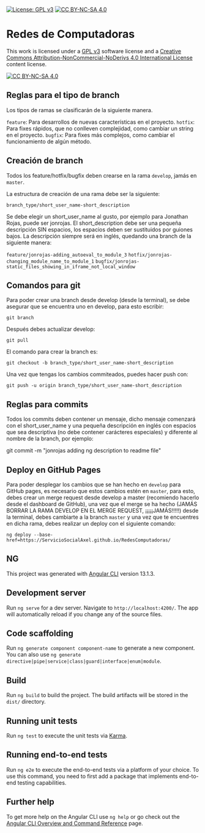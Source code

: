 [cc-by-nc-sa]: http://creativecommons.org/licenses/by-nc-sa/4.0/
[cc-by-nc-sa-image]: https://licensebuttons.net/l/by-nc-sa/4.0/88x31.png
[cc-by-nc-sa-shield]: https://img.shields.io/badge/License-CC%20BY--NC--SA%204.0-lightgrey.svg

[![License: GPL v3](https://img.shields.io/badge/License-GPLv3-blue.svg)](https://www.gnu.org/licenses/gpl-3.0) [![CC BY-NC-SA 4.0][cc-by-nc-sa-shield]][cc-by-nc-sa]

# Redes de Computadoras

This work is licensed under a [GPL v3](https://www.gnu.org/licenses/gpl-3.0) software license and a
[Creative Commons Attribution-NonCommercial-NoDerivs 4.0 International License][cc-by-nc-sa] content license.

[![CC BY-NC-SA 4.0][cc-by-nc-sa-image]][cc-by-nc-sa]

## Reglas para el tipo de branch

Los tipos de ramas se clasificarán de la siguiente manera.

`feature`: Para desarrollos de nuevas características en el proyecto.
`hotfix`: Para fixes rápidos, que no conlleven complejidad, como cambiar un string en el proyecto.
`bugfix`: Para fixes más complejos, como cambiar el funcionamiento de algún método.

## Creación de branch

Todos los feature/hotfix/bugfix deben crearse en la rama `develop`, jamás en `master`.

La estructura de creación de una rama debe ser la siguiente:

`branch_type/short_user_name-short_description`

Se debe elegir un short_user_name al gusto, por ejemplo para Jonathan Rojas, puede ser jonrojas.
El short_description debe ser una pequeña descripción SIN espacios, los espacios deben ser sustituidos por guiones bajos. 
La descripción siempre será en inglés, quedando una branch de la siguiente manera:

`feature/jonrojas-adding_autoeval_to_module_3`
`hotfix/jonrojas-changing_module_name_to_module_1`
`bugfix/jonrojas-static_files_showing_in_iframe_not_local_window`

## Comandos para git

Para poder crear una branch desde develop (desde la terminal), se debe asegurar que se encuentra uno en develop, para esto escribir:

`git branch`

Después debes actualizar develop:

`git pull`

El comando para crear la branch es:

`git checkout -b branch_type/short_user_name-short_description`

Una vez que tengas los cambios commiteados, puedes hacer push con:

`git push -u origin branch_type/short_user_name-short_description`

## Reglas para commits

Todos los commits deben contener un mensaje, dicho mensaje comenzará con el short_user_name y una pequeña descripción en inglés con espacios que sea descriptiva (no debe contener carácteres especiales) y diferente al nombre de la branch, por ejemplo:

git commit -m "jonrojas adding ng description to readme file"

## Deploy en GitHub Pages

Para poder desplegar los cambios que se han hecho en `develop` para GitHub pages, es necesario que estos cambios estén en `master`, para esto, debes crear un merge request desde develop a master (recomiendo hacerlo desde el dashboard de GitHub), una vez que el merge se ha hecho (JAMÁS BORRAR LA RAMA DEVELOP EN EL MERGE REQUEST, ¡¡¡¡¡JAMÁS!!!!!) desde la terminal, debes cambiarte a la branch `master` y una vez que te encuentres en dicha rama, debes realizar un deploy con el siguiente comando:

`ng deploy --base-href=https://ServicioSocialAxel.github.io/RedesComputadoras/`

## NG

This project was generated with [Angular CLI](https://github.com/angular/angular-cli) version 13.1.3.

## Development server

Run `ng serve` for a dev server. Navigate to `http://localhost:4200/`. The app will automatically reload if you change any of the source files.

## Code scaffolding

Run `ng generate component component-name` to generate a new component. You can also use `ng generate directive|pipe|service|class|guard|interface|enum|module`.

## Build

Run `ng build` to build the project. The build artifacts will be stored in the `dist/` directory.

## Running unit tests

Run `ng test` to execute the unit tests via [Karma](https://karma-runner.github.io).

## Running end-to-end tests

Run `ng e2e` to execute the end-to-end tests via a platform of your choice. To use this command, you need to first add a package that implements end-to-end testing capabilities.

## Further help

To get more help on the Angular CLI use `ng help` or go check out the [Angular CLI Overview and Command Reference](https://angular.io/cli) page.
